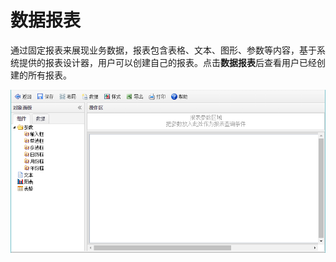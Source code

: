 # 数据报表

通过固定报表来展现业务数据，报表包含表格、文本、图形、参数等内容，基于系统提供的报表设计器，用户可以创建自己的报表。点击**数据报表**后查看用户已经创建的所有报表。

![](/assets/import41.png)

